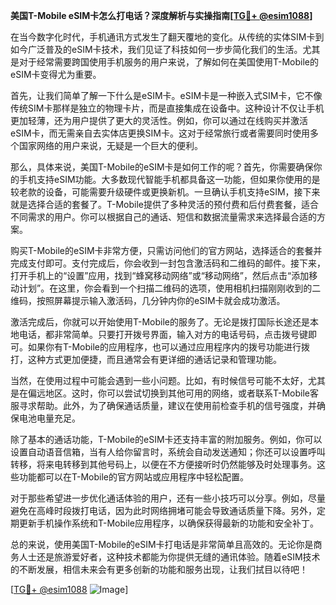 **美国T-Mobile eSIM卡怎么打电话？深度解析与实操指南[[TG💪+ @esim1088](https://t.me/s/esim1088)]**

在当今数字化时代，手机通讯方式发生了翻天覆地的变化。从传统的实体SIM卡到如今广泛普及的eSIM卡技术，我们见证了科技如何一步步简化我们的生活。尤其是对于经常需要跨国使用手机服务的用户来说，了解如何在美国使用T-Mobile的eSIM卡变得尤为重要。

首先，让我们简单了解一下什么是eSIM卡。eSIM卡是一种嵌入式SIM卡，它不像传统SIM卡那样是独立的物理卡片，而是直接集成在设备中。这种设计不仅让手机更加轻薄，还为用户提供了更大的灵活性。例如，你可以通过在线购买并激活eSIM卡，而无需亲自去实体店更换SIM卡。这对于经常旅行或者需要同时使用多个国家网络的用户来说，无疑是一个巨大的便利。

那么，具体来说，美国T-Mobile的eSIM卡是如何工作的呢？首先，你需要确保你的手机支持eSIM功能。大多数现代智能手机都具备这一功能，但如果你使用的是较老款的设备，可能需要升级硬件或更换新机。一旦确认手机支持eSIM，接下来就是选择合适的套餐了。T-Mobile提供了多种灵活的预付费和后付费套餐，适合不同需求的用户。你可以根据自己的通话、短信和数据流量需求来选择最合适的方案。

购买T-Mobile的eSIM卡非常方便，只需访问他们的官方网站，选择适合的套餐并完成支付即可。支付完成后，你会收到一封包含激活码和二维码的邮件。接下来，打开手机上的“设置”应用，找到“蜂窝移动网络”或“移动网络”，然后点击“添加移动计划”。在这里，你会看到一个扫描二维码的选项，使用相机扫描刚刚收到的二维码，按照屏幕提示输入激活码，几分钟内你的eSIM卡就会成功激活。

激活完成后，你就可以开始使用T-Mobile的服务了。无论是拨打国际长途还是本地电话，都非常简单。只要打开拨号界面，输入对方的电话号码，点击拨号键即可。如果你有T-Mobile的应用程序，也可以通过应用程序内的拨号功能进行拨打，这种方式更加便捷，而且通常会有更详细的通话记录和管理功能。

当然，在使用过程中可能会遇到一些小问题。比如，有时候信号可能不太好，尤其是在偏远地区。这时，你可以尝试切换到其他可用的网络，或者联系T-Mobile客服寻求帮助。此外，为了确保通话质量，建议在使用前检查手机的信号强度，并确保电池电量充足。

除了基本的通话功能，T-Mobile的eSIM卡还支持丰富的附加服务。例如，你可以设置自动语音信箱，当有人给你留言时，系统会自动发送通知；你还可以设置呼叫转移，将来电转移到其他号码上，以便在不方便接听时仍然能够及时处理事务。这些功能都可以在T-Mobile的官方网站或应用程序中轻松配置。

对于那些希望进一步优化通话体验的用户，还有一些小技巧可以分享。例如，尽量避免在高峰时段拨打电话，因为此时网络拥堵可能会导致通话质量下降。另外，定期更新手机操作系统和T-Mobile应用程序，以确保获得最新的功能和安全补丁。

总的来说，使用美国T-Mobile的eSIM卡打电话是非常简单且高效的。无论你是商务人士还是旅游爱好者，这种技术都能为你提供无缝的通讯体验。随着eSIM技术的不断发展，相信未来会有更多创新的功能和服务出现，让我们拭目以待吧！

[[TG💪+ @esim1088](https://t.me/s/esim1088) ![Image](https://i.postimg.cc/4NQfJmqS/Snipaste-2025-05-13-00-14-12.png)]